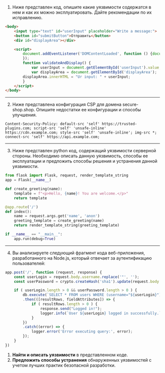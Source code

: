 1. Ниже представлен код, опишите какие уязвимости содержатся в нем и как их можно эксплуатировать. Дайте рекомендации по их исправлению.

```html
<body>
    <input type="text" id="userInput" placeholder="Write a message:">
    <button id="submitButton">Отправить</button>
    <div id="displayArea"></div>

    <script>
        document.addEventListener('DOMContentLoaded', function () {document.getElementById('submitButton').addEventListener('click', validateAndDisplay);
        });
        function validateAndDisplay() {
            var userInput = document.getElementById('userInput').value;
            var displayArea = document.getElementById('displayArea');
	    displayArea.innerHTML = "Ur input: " + userInput;
        }
    </script>
</body>
```
***

2. Ниже представлена конфигурация CSP для домена secure-shop.shop. Опишите недостатки ее конфигурации и способы улучшения.
```
Content-Security-Policy: default-src 'self' https://trusted-plugins.com; script-src 'self' 'unsafe-inline' https://cdn.example.com; style-src 'self' 'unsafe-inline'; img-src *; connect-src 'self' https://api.example.com;
```

***

3. Ниже представлен python код, содержащий уязвимости серверной стороны. Необходимо описать данную уязвимость, способы ее эксплуатации и предложить способы решения и устранения данной уязвимости.
```python
from flask import Flask, request, render_template_string
app = Flask(__name__)

def create_greeting(name):
    template = f"<p>Hello, {name}! You are welcome.</p>"
    return template

@app.route('/')
def index():
    name = request.args.get('name', 'anon')
    greeting_template = create_greeting(name)
    return render_template_string(greeting_template)

if __name__ == "__main__":
    app.run(debug=True)
```
***
4. Вы анализируете следующий фрагмент кода веб-приложения, разработанного на Node.js, который отвечает за аутентификацию пользователей:
```js
app.post('/', function (request, response) {
    const userLogin = request.body.username.replace('"', '');
    const userPassword = crypto.createHash('sha1').update(request.body.password).digest('hex');

    if ( userLogin.length > 0 && userPassword.length > 0 ) {
        db.execute(`SELECT * FROM users WHERE (username="${userLogin}") AND (password = "${userPassword}")`)
        .then(([resultRows, fieldAttributes]) => {
            if ( resultRows.length > 0 ) {
                response.send("Logged in!");
                logger.info(`User ${userLogin} logged in successfully.`);
            }
        })
        .catch((error) => {   
            logger.error('Error executing query:', error);
        });
    }
})
```
1. **Найти и описать уязвимости** в представленном коде. 
2. **Предложить способы устранения** обнаруженных уязвимостей с учетом лучших практик безопасной разработки.